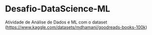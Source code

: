 # Desafio-DataScience-ML

Atividade de Análise de Dados e ML com o dataset (https://www.kaggle.com/datasets/mdhamani/goodreads-books-100k)